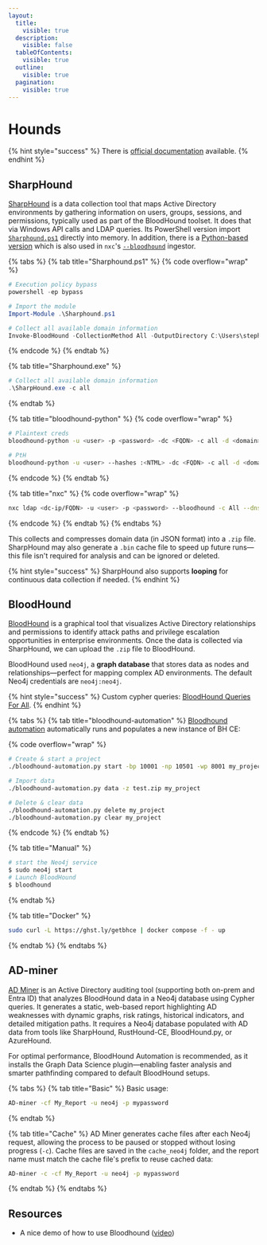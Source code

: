 ```yaml
---
layout:
  title:
    visible: true
  description:
    visible: false
  tableOfContents:
    visible: true
  outline:
    visible: true
  pagination:
    visible: true
---
```


# Hounds

{% hint style="success" %}
There is [official documentation](https://bloodhound.specterops.io/home) available.
{% endhint %}

## SharpHound

[SharpHound](https://github.com/SpecterOps/SharpHound) is a data collection tool that maps Active Directory environments by gathering information on users, groups, sessions, and permissions, typically used as part of the BloodHound toolset. It does that via Windows API calls and LDAP queries. Its PowerShell version import [`Sharphound.ps1`](https://github.com/SpecterOps/BloodHound-Legacy/tree/master/Collectors) directly into memory. In addition, there is a [Python-based version](https://github.com/dirkjanm/BloodHound.py) which is also used in `nxc`'s [`--bloodhound`](https://www.netexec.wiki/ldap-protocol/bloodhound-ingestor) ingestor.

{% tabs %}
{% tab title="Sharphound.ps1" %}
{% code overflow="wrap" %}
```powershell
# Execution policy bypass
powershell -ep bypass

# Import the module
Import-Module .\Sharphound.ps1

# Collect all available domain information
Invoke-BloodHound -CollectionMethod All -OutputDirectory C:\Users\stephanie\Desktop\ -OutputPrefix "corp audit"
```
{% endcode %}
{% endtab %}

{% tab title="Sharphound.exe" %}
```powershell
# Collect all available domain information
.\SharpHound.exe -c all
```
{% endtab %}

{% tab title="bloodhound-python" %}
{% code overflow="wrap" %}
```bash
# Plaintext creds
bloodhound-python -u <user> -p <password> -dc <FQDN> -c all -d <domain> -ns <dc-ip>

# PtH
bloodhound-python -u <user> --hashes :<NTML> -dc <FQDN> -c all -d <domain> -ns <dc-ip>
```
{% endcode %}
{% endtab %}

{% tab title="nxc" %}
{% code overflow="wrap" %}
```bash
nxc ldap <dc-ip/FQDN> -u <user> -p <password> --bloodhound -c All --dns-server <dc-ip>
```
{% endcode %}
{% endtab %}
{% endtabs %}

This collects and compresses domain data (in JSON format) into a `.zip` file. SharpHound may also generate a `.bin` cache file to speed up future runs—this file isn't required for analysis and can be ignored or deleted.

{% hint style="success" %}
SharpHound also supports **looping** for continuous data collection if needed.
{% endhint %}

## BloodHound

[BloodHound](https://github.com/SpecterOps/BloodHound) is a graphical tool that visualizes Active Directory relationships and permissions to identify attack paths and privilege escalation opportunities in enterprise environments. Once the data is collected via SharpHound, we can upload the `.zip` file to BloodHound.&#x20;

BloodHound used `neo4j`, a **graph database** that stores data as nodes and relationships—perfect for mapping complex AD environments. The default Neo4j credentials are `neo4j:neo4j`.

{% hint style="success" %}
Custom cypher queries: [BloodHound Queries For All](https://queries.specterops.io/?_gl=1*7tyx8q*_up*MQ..*_ga*NzY0MDQxMzcyLjE3NTAyMjk4OTI.*_ga_53SGLN9EBJ*czE3NTAyMjk4OTAkbzEkZzAkdDE3NTAyMjk4OTAkajYwJGwwJGgw).
{% endhint %}

{% tabs %}
{% tab title="bloodhound-automation" %}
[Bloodhound automation](https://github.com/Tanguy-Boisset/bloodhound-automation) automatically runs and populates a new instance of BH CE:

{% code overflow="wrap" %}
```bash
# Create & start a project
./bloodhound-automation.py start -bp 10001 -np 10501 -wp 8001 my_project

# Import data
./bloodhound-automation.py data -z test.zip my_project

# Delete & clear data
./bloodhound-automation.py delete my_project
./bloodhound-automation.py clear my_project
```
{% endcode %}
{% endtab %}

{% tab title="Manual" %}
```bash
# start the Neo4j service
$ sudo neo4j start
# Launch BloodHound
$ bloodhound
```
{% endtab %}

{% tab title="Docker" %}
```bash
sudo curl -L https://ghst.ly/getbhce | docker compose -f - up
```
{% endtab %}
{% endtabs %}

## AD-miner

[AD Miner](https://github.com/AD-Security/AD_Miner) is an Active Directory auditing tool (supporting both on-prem and Entra ID) that analyzes BloodHound data in a Neo4j database using Cypher queries. It generates a static, web-based report highlighting AD weaknesses with dynamic graphs, risk ratings, historical indicators, and detailed mitigation paths. It requires a Neo4j database populated with AD data from tools like SharpHound, RustHound-CE, BloodHound.py, or AzureHound.&#x20;

For optimal performance, BloodHound Automation is recommended, as it installs the Graph Data Science plugin—enabling faster analysis and smarter pathfinding compared to default BloodHound setups.

{% tabs %}
{% tab title="Basic" %}
Basic usage:

```bash
AD-miner -cf My_Report -u neo4j -p mypassword
```
{% endtab %}

{% tab title="Cache" %}
AD Miner generates cache files after each Neo4j request, allowing the process to be paused or stopped without losing progress (`-c`). Cache files are saved in the `cache_neo4j` folder, and the report name must match the cache file's prefix to reuse cached data:

```bash
AD-miner -c -cf My_Report -u neo4j -p mypassword
```
{% endtab %}
{% endtabs %}

## Resources

* A nice demo of how to use Bloodhound ([video](https://www.youtube.com/watch?v=aJqjH3MsbLM))
